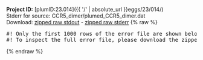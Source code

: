 **Project ID:** [plumID:23.014]({{ '/' | absolute_url }}eggs/23/014/)  
Stderr for source:  CCR5_dimer/plumed_CCR5_dimer.dat   
Download: [zipped raw stdout](plumed_CCR5_dimer.dat.plumed.stdout.txt.zip) - [zipped raw stderr](plumed_CCR5_dimer.dat.plumed.stderr.txt.zip) 
{% raw %}
<pre>
#! Only the first 1000 rows of the error file are shown below
#! To inspect the full error file, please download the zipped raw stderr file above
</pre>
{% endraw %}
